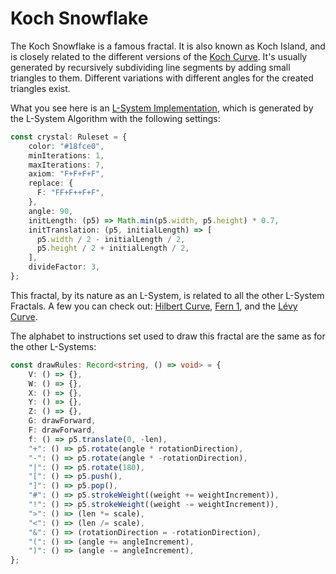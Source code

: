 # Koch Snowflake

The Koch Snowflake is a famous fractal. It is also known as Koch Island, and is closely related to the different versions of the [Koch Curve](https://en.wikipedia.org/wiki/Koch_snowflake). It's usually generated by recursively subdividing line segments by adding small triangles to them. Different variations with different angles for the created triangles exist.

What you see here is an [L-System Implementation](https://en.wikipedia.org/wiki/L-system), which is generated by the L-System Algorithm with the following settings: 

```ts
const crystal: Ruleset = {
    color: "#18fce0",
    minIterations: 1,
    maxIterations: 7,
    axiom: "F+F+F+F",
    replace: {
      F: "FF+F++F+F",
    },
    angle: 90,
    initLength: (p5) => Math.min(p5.width, p5.height) * 0.7,
    initTranslation: (p5, initialLength) => [
      p5.width / 2 - initialLength / 2,
      p5.height / 2 + initialLength / 2,
    ],
    divideFactor: 3,
};
```

This fractal, by its nature as an L-System, is related to all the other L-System Fractals. A few you can check out: [Hilbert Curve](/l-system/hilbert-curve), [Fern 1](/l-system/fern-1), and the [Lévy Curve](/l-system/levy-curve).

The alphabet to instructions set used to draw this fractal are the same as for the other L-Systems:

```ts
const drawRules: Record<string, () => void> = {
    V: () => {},
    W: () => {},
    X: () => {},
    Y: () => {},
    Z: () => {},
    G: drawForward,
    F: drawForward,
    f: () => p5.translate(0, -len),
    "+": () => p5.rotate(angle * rotationDirection),
    "-": () => p5.rotate(angle * -rotationDirection),
    "|": () => p5.rotate(180),
    "[": () => p5.push(),
    "]": () => p5.pop(),
    "#": () => p5.strokeWeight((weight += weightIncrement)),
    "!": () => p5.strokeWeight((weight -= weightIncrement)),
    ">": () => (len *= scale),
    "<": () => (len /= scale),
    "&": () => (rotationDirection = -rotationDirection),
    "(": () => (angle += angleIncrement),
    ")": () => (angle -= angleIncrement),
};
```